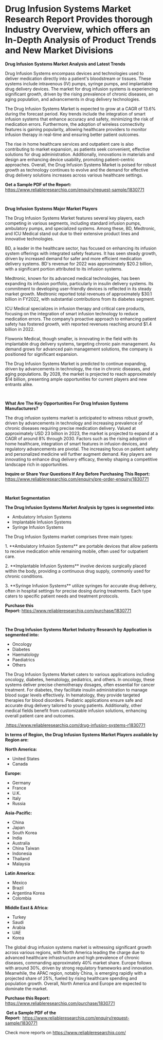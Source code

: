 <p><h1>Drug Infusion Systems Market Research Report Provides thorough Industry Overview, which offers an In-Depth Analysis of Product Trends and New Market Divisions</h1></p><p><strong>Drug Infusion Systems Market Analysis and Latest Trends</strong></p>
<p><p>Drug Infusion Systems encompass devices and technologies used to deliver medication directly into a patient's bloodstream or tissues. These systems include intravenous (IV) pumps, syringe pumps, and implantable drug delivery devices. The market for drug infusion systems is experiencing significant growth, driven by the rising prevalence of chronic diseases, an aging population, and advancements in drug delivery technologies.</p><p>The Drug Infusion Systems Market is expected to grow at a CAGR of 13.6% during the forecast period. Key trends include the integration of smart infusion systems that enhance accuracy and safety, minimizing the risk of medication errors. Furthermore, the adoption of wireless connectivity features is gaining popularity, allowing healthcare providers to monitor infusion therapy in real-time and ensuring better patient outcomes.</p><p>The rise in home healthcare services and outpatient care is also contributing to market expansion, as patients seek convenient, effective solutions for drug administration. Additionally, innovations in materials and design are enhancing device usability, promoting patient-centric approaches. Overall, the Drug Infusion Systems Market is poised for robust growth as technology continues to evolve and the demand for effective drug delivery solutions increases across various healthcare settings.</p></p>
<p><strong>Get a Sample PDF of the Report:&nbsp;</strong> <a href="https://www.reliableresearchiq.com/enquiry/request-sample/1830771?utm_campaign=3292&utm_medium=2&utm_source=Github&utm_content=ia&utm_term=05032025&utm_id=drug-infusion-systems">https://www.reliableresearchiq.com/enquiry/request-sample/1830771</a></p>
<p>&nbsp;</p>
<p><strong>Drug Infusion Systems Major Market Players</strong></p>
<p><p>The Drug Infusion Systems Market features several key players, each competing in various segments, including standard infusion pumps, ambulatory pumps, and specialized systems. Among these, BD, Medtronic, and ICU Medical stand out due to their extensive product lines and innovative technologies.</p><p>BD, a leader in the healthcare sector, has focused on enhancing its infusion system offerings with integrated safety features. It has seen steady growth, driven by increased demand for safer and more efficient medication delivery systems. BD's revenue for 2022 was approximately $20.2 billion, with a significant portion attributed to its infusion systems.</p><p>Medtronic, known for its advanced medical technologies, has been expanding its infusion portfolio, particularly in insulin delivery systems. Its commitment to developing user-friendly devices is reflected in its steady market growth. Medtronic reported total revenues of approximately $30.1 billion in FY2022, with substantial contributions from its diabetes segment.</p><p>ICU Medical specializes in infusion therapy and critical care products, focusing on the integration of smart infusion technology to reduce medication errors. The company’s proactive approach to enhancing patient safety has fostered growth, with reported revenues reaching around $1.4 billion in 2022.</p><p>Flowonix Medical, though smaller, is innovating in the field with its implantable drug delivery systems, targeting chronic pain management. As demand grows for advanced pain management solutions, the company is positioned for significant expansion.</p><p>The Drug Infusion Systems Market is predicted to continue expanding, driven by advancements in technology, the rise in chronic diseases, and aging populations. By 2028, the market is projected to reach approximately $14 billion, presenting ample opportunities for current players and new entrants alike.</p></p>
<p>&nbsp;</p>
<p><strong>What Are The Key Opportunities For Drug Infusion Systems Manufacturers?</strong></p>
<p><p>The drug infusion systems market is anticipated to witness robust growth, driven by advancements in technology and increasing prevalence of chronic diseases requiring precise medication delivery. Valued at approximately USD 23 billion in 2023, the market is projected to expand at a CAGR of around 8% through 2030. Factors such as the rising adoption of home healthcare, integration of smart features in infusion devices, and regulatory advancements are pivotal. The increasing focus on patient safety and personalized medicine will further augment demand. Key players are innovating to enhance drug delivery efficacy, thereby shaping a competitive landscape rich in opportunities.</p></p>
<p><strong>Inquire or Share Your Questions If Any Before Purchasing This Report:</strong> <a href="https://www.reliableresearchiq.com/enquiry/pre-order-enquiry/1830771?utm_campaign=3292&utm_medium=2&utm_source=Github&utm_content=ia&utm_term=05032025&utm_id=drug-infusion-systems">https://www.reliableresearchiq.com/enquiry/pre-order-enquiry/1830771</a></p>
<p>&nbsp;</p>
<p><strong>Market Segmentation</strong></p>
<p><strong>The Drug Infusion Systems Market Analysis by types is segmented into:</strong></p>
<p><ul><li>Ambulatory Infusion Systems</li><li>Implantable Infusion Systems</li><li>Syringe Infusion Systems</li></ul></p>
<p><p>The Drug Infusion Systems market comprises three main types: </p><p>1. **Ambulatory Infusion Systems** are portable devices that allow patients to receive medication while remaining mobile, often used for outpatient care. </p><p>2. **Implantable Infusion Systems** involve devices surgically placed within the body, providing a continuous drug supply, commonly used for chronic conditions. </p><p>3. **Syringe Infusion Systems** utilize syringes for accurate drug delivery, often in hospital settings for precise dosing during treatments. Each type caters to specific patient needs and treatment protocols.</p></p>
<p><strong>Purchase this Report:&nbsp;</strong><a href="https://www.reliableresearchiq.com/purchase/1830771?utm_campaign=3292&utm_medium=2&utm_source=Github&utm_content=ia&utm_term=05032025&utm_id=drug-infusion-systems">https://www.reliableresearchiq.com/purchase/1830771</a></p>
<p>&nbsp;</p>
<p><strong>The Drug Infusion Systems Market Industry Research by Application is segmented into:</strong></p>
<p><ul><li>Oncology</li><li>Diabetes</li><li>Haematology</li><li>Paediatrics</li><li>Others</li></ul></p>
<p><p>The Drug Infusion Systems Market caters to various applications including oncology, diabetes, hematology, pediatrics, and others. In oncology, these systems deliver precise chemotherapy dosages, often essential for cancer treatment. For diabetes, they facilitate insulin administration to manage blood sugar levels effectively. In hematology, they provide targeted therapies for blood disorders. Pediatric applications ensure safe and accurate drug delivery tailored to young patients. Additionally, other medical fields benefit from customizable infusion solutions, enhancing overall patient care and outcomes.</p></p>
<p><a href="https://www.reliableresearchiq.com/drug-infusion-systems-r1830771?utm_campaign=3292&utm_medium=2&utm_source=Github&utm_content=ia&utm_term=05032025&utm_id=drug-infusion-systems">&nbsp;https://www.reliableresearchiq.com/drug-infusion-systems-r1830771</a></p>
<p><strong>In terms of Region, the Drug Infusion Systems Market Players available by Region are:</strong></p>
<p>
    <p> <strong> North America: </strong>
        <ul>
            <li>United States</li>
            <li>Canada</li>
        </ul>
        </p> 
    <p> <strong> Europe: </strong>
        <ul>
            <li>Germany</li>
            <li>France</li>
            <li>U.K.</li>
            <li>Italy</li>
            <li>Russia</li>
        </ul>
        </p> 
    <p> <strong> Asia-Pacific: </strong>
        <ul>
            <li>China</li>
            <li>Japan</li>
            <li>South Korea</li>
            <li>India</li>
            <li>Australia</li>
            <li>China Taiwan</li>
            <li>Indonesia</li>
            <li>Thailand</li>
            <li>Malaysia</li>
        </ul>
        </p> 
    <p> <strong> Latin America: </strong>
        <ul>
            <li>Mexico</li>
            <li>Brazil</li>
            <li>Argentina Korea</li>
            <li>Colombia</li>
        </ul>
        </p> 
    <p> <strong> Middle East & Africa: </strong>
        <ul>
            <li>Turkey</li>
            <li>Saudi</li>
            <li>Arabia</li>
            <li>UAE</li>
            <li>Korea</li>
        </ul>
    </p>
    </p>
<p><p>The global drug infusion systems market is witnessing significant growth across various regions, with North America leading the charge due to advanced healthcare infrastructure and high prevalence of chronic diseases, commanding approximately 40% market share. Europe follows with around 30%, driven by strong regulatory frameworks and innovation. Meanwhile, the APAC region, notably China, is emerging rapidly with a projected share of 25%, fueled by rising healthcare spending and population growth. Overall, North America and Europe are expected to dominate the market.</p></p>
<p><strong>Purchase this Report: </strong><a href="https://www.reliableresearchiq.com/purchase/1830771?utm_campaign=3292&utm_medium=2&utm_source=Github&utm_content=ia&utm_term=05032025&utm_id=drug-infusion-systems">https://www.reliableresearchiq.com/purchase/1830771</a></p>
<p>&nbsp;<strong>Get a Sample PDF of the Report:&nbsp;&nbsp;</strong><a href="https://www.reliableresearchiq.com/enquiry/request-sample/1830771?utm_campaign=3292&utm_medium=2&utm_source=Github&utm_content=ia&utm_term=05032025&utm_id=drug-infusion-systems">https://www.reliableresearchiq.com/enquiry/request-sample/1830771</a></p>
<p><strong></strong></p>
<p>Check more reports on <a href="https://www.reliableresearchiq.com/?utm_campaign=3292&utm_medium=2&utm_source=Github&utm_content=ia&utm_term=05032025&utm_id=drug-infusion-systems">https://www.reliableresearchiq.com/</a></p>
